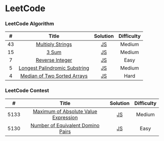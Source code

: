 LeetCode
========

### LeetCode Algorithm

| # | Title | Solution | Difficulty |
| :---: | :-----: | :--------: | :----------: |
|43|[Multiply Strings](https://leetcode.com/problems/multiply-strings/)| [JS](./Algorithms/Medium/43-Multiply-Strings.js)|Medium|
|15|[3 Sum](https://leetcode.com/problems/3sum/)| [JS](./Algorithms/Medium/15-3sum.js)|Medium|
|7|[Reverse Integer](https://leetcode.com/problems/reverse-integer/)| [JS](./Algorithms/Easy/7-Reverse-Integer.js)|Easy|
|5|[Longest Palindromic Substring](https://leetcode.com/problems/longest-palindromic-substring/)| [JS](./Algorithms/Medium/5-Longest-Palindromic-Substring.js)|Medium|
|4|[Median of Two Sorted Arrays](https://leetcode.com/problems/median-of-two-sorted-arrays/)| [JS](./Algorithms/Hard/4-Median-of-Two-Sorted-Arrays.js)|Hard|

### LeetCode Contest
| # | Title | Solution | Difficulty |
| :---: | :---: | :--------: | :----------: |
|5133|[Maximum of Absolute Value Expression](https://leetcode.com/contest/weekly-contest-146/problems/maximum-of-absolute-value-expression/)| [JS](./Algorithms/Medium/5133-Maximum-of-Absolute-Value-Expression.js)|Medium|
|5130|[Number of Equivalent Domino Pairs](https://leetcode.com/contest/weekly-contest-146/problems/number-of-equivalent-domino-pairs/)| [JS](./Algorithms/Easy/5130-Number-of-Equivalent-Domino-Pairs.js)|Easy|
